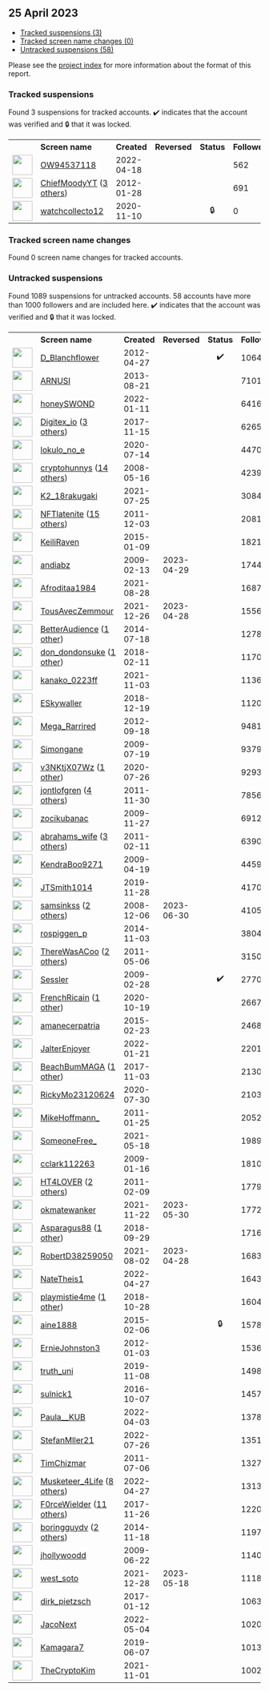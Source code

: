 ## 25 April 2023

* [Tracked suspensions (3)](#tracked-suspensions)
* [Tracked screen name changes (0)](#tracked-screen-name-changes)
* [Untracked suspensions (58)](#untracked-suspensions)

Please see the [project index](https://github.com/travisbrown/twitter-watch) for more information about the format of this report.

### Tracked suspensions

Found 3 suspensions for tracked accounts.
  ✔️ indicates that the account was verified and 🔒 that it was locked.

<table>
    <tr>
        <th></th>
        <th align="left">Screen name</th>
        <th align="left">Created</th>
        <th align="left">Reversed</th>
        <th align="left">Status</th>
        <th align="left">Followers</th>
        <th align="left">Ranking</th></tr>
    </tr>
        <tr>
            <td><a href="https://twitter.com/intent/user?user_id=1515964146797486096">
                <img src="https://pbs.twimg.com/profile_images/1586830483689771009/49fRWw_n_normal.jpg" width="40px" height="40px" align="center"/></a>
            </td>
            <td>
                <a href="https://twitter.com/OW94537118">OW94537118</a></td>
            <td>2022-04-18</td>
            <td></td>
            <td align="center"></td>
            <td>562</td>
            <td>1873</td>
        </tr>
        <tr>
            <td><a href="https://twitter.com/intent/user?user_id=476659134">
                <img src="https://pbs.twimg.com/profile_images/1579833475707932672/2JMipplM_normal.jpg" width="40px" height="40px" align="center"/></a>
            </td>
            <td>
                <a href="https://twitter.com/ChiefMoodyYT">ChiefMoodyYT</a>&nbsp;(<a href="https://api.memory.lol/v1/tw/id/476659134">3 others</a>)&nbsp;</td>
            <td>2012-01-28</td>
            <td></td>
            <td align="center"></td>
            <td>691</td>
            <td>35793</td>
        </tr>
        <tr>
            <td><a href="https://twitter.com/intent/user?user_id=1326251390038061056">
                <img src="https://pbs.twimg.com/profile_images/1326251690794823682/uUT16agL_normal.jpg" width="40px" height="40px" align="center"/></a>
            </td>
            <td>
                <a href="https://twitter.com/watchcollecto12">watchcollecto12</a></td>
            <td>2020-11-10</td>
            <td></td>
            <td align="center">🔒</td>
            <td>0</td>
            <td>71345</td>
        </tr></table>

### Tracked screen name changes

Found 0 screen name changes for tracked accounts.

### Untracked suspensions

Found 1089 suspensions for untracked accounts.
58 accounts have more than 1000 followers and are included here.
  ✔️ indicates that the account was verified and 🔒 that it was locked.

<table>
    <tr>
        <th></th>
        <th align="left">Screen name</th>
        <th align="left">Created</th>
        <th align="left">Reversed</th>
        <th align="left">Status</th>
        <th align="left">Followers</th>
    </tr>
        <tr>
            <td><a href="https://twitter.com/intent/user?user_id=564673621">
                <img src="https://pbs.twimg.com/profile_images/1143977382929416192/J1leQUYW_normal.png" width="40px" height="40px" align="center"/></a>
            </td>
            <td>
                <a href="https://twitter.com/D_Blanchflower">D_Blanchflower</a></td>
            <td>2012-04-27</td>
            <td></td>
            <td align="center">✔️</td>
            <td>106425</td>
        </tr>
        <tr>
            <td><a href="https://twitter.com/intent/user?user_id=1688782507">
                <img src="https://pbs.twimg.com/profile_images/1587343167820427265/2w0rQcQx_normal.jpg" width="40px" height="40px" align="center"/></a>
            </td>
            <td>
                <a href="https://twitter.com/ARNUSI">ARNUSI</a></td>
            <td>2013-08-21</td>
            <td></td>
            <td align="center"></td>
            <td>71010</td>
        </tr>
        <tr>
            <td><a href="https://twitter.com/intent/user?user_id=1480849284757032962">
                <img src="https://pbs.twimg.com/profile_images/1480854218265141249/LYWOBbD9_normal.jpg" width="40px" height="40px" align="center"/></a>
            </td>
            <td>
                <a href="https://twitter.com/honeySWOND">honeySWOND</a></td>
            <td>2022-01-11</td>
            <td></td>
            <td align="center"></td>
            <td>64169</td>
        </tr>
        <tr>
            <td><a href="https://twitter.com/intent/user?user_id=930740120067723264">
                <img src="https://pbs.twimg.com/profile_images/1373993136373035012/eZWS9Mpv_normal.jpg" width="40px" height="40px" align="center"/></a>
            </td>
            <td>
                <a href="https://twitter.com/Digitex_io">Digitex_io</a>&nbsp;(<a href="https://api.memory.lol/v1/tw/id/930740120067723264">3 others</a>)&nbsp;</td>
            <td>2017-11-15</td>
            <td></td>
            <td align="center"></td>
            <td>62656</td>
        </tr>
        <tr>
            <td><a href="https://twitter.com/intent/user?user_id=1283009276185726981">
                <img src="https://pbs.twimg.com/profile_images/1322568217718484992/X-oM5_ng_normal.jpg" width="40px" height="40px" align="center"/></a>
            </td>
            <td>
                <a href="https://twitter.com/lokulo_no_e">lokulo_no_e</a></td>
            <td>2020-07-14</td>
            <td></td>
            <td align="center"></td>
            <td>44704</td>
        </tr>
        <tr>
            <td><a href="https://twitter.com/intent/user?user_id=14797042">
                <img src="https://pbs.twimg.com/profile_images/1590902226293166081/Pv10nSsU_normal.jpg" width="40px" height="40px" align="center"/></a>
            </td>
            <td>
                <a href="https://twitter.com/cryptohunnys">cryptohunnys</a>&nbsp;(<a href="https://api.memory.lol/v1/tw/id/14797042">14 others</a>)&nbsp;</td>
            <td>2008-05-16</td>
            <td></td>
            <td align="center"></td>
            <td>42398</td>
        </tr>
        <tr>
            <td><a href="https://twitter.com/intent/user?user_id=1419285988325486598">
                <img src="https://pbs.twimg.com/profile_images/1419288820520914947/hIrHwUYv_normal.jpg" width="40px" height="40px" align="center"/></a>
            </td>
            <td>
                <a href="https://twitter.com/K2_18rakugaki">K2_18rakugaki</a></td>
            <td>2021-07-25</td>
            <td></td>
            <td align="center"></td>
            <td>30841</td>
        </tr>
        <tr>
            <td><a href="https://twitter.com/intent/user?user_id=427772531">
                <img src="https://pbs.twimg.com/profile_images/1571072100584296449/oTSHLP28_normal.jpg" width="40px" height="40px" align="center"/></a>
            </td>
            <td>
                <a href="https://twitter.com/NFTlatenite">NFTlatenite</a>&nbsp;(<a href="https://api.memory.lol/v1/tw/id/427772531">15 others</a>)&nbsp;</td>
            <td>2011-12-03</td>
            <td></td>
            <td align="center"></td>
            <td>20814</td>
        </tr>
        <tr>
            <td><a href="https://twitter.com/intent/user?user_id=2970631996">
                <img src="https://pbs.twimg.com/profile_images/783774057275723776/UvFnaRDo_normal.jpg" width="40px" height="40px" align="center"/></a>
            </td>
            <td>
                <a href="https://twitter.com/KeiliRaven">KeiliRaven</a></td>
            <td>2015-01-09</td>
            <td></td>
            <td align="center"></td>
            <td>18218</td>
        </tr>
        <tr>
            <td><a href="https://twitter.com/intent/user?user_id=20791850">
                <img src="https://pbs.twimg.com/profile_images/1575763190541127681/HrRwCrkQ_normal.jpg" width="40px" height="40px" align="center"/></a>
            </td>
            <td>
                <a href="https://twitter.com/andiabz">andiabz</a></td>
            <td>2009-02-13</td>
            <td>2023-04-29</td>
            <td align="center"></td>
            <td>17445</td>
        </tr>
        <tr>
            <td><a href="https://twitter.com/intent/user?user_id=1431740727072075784">
                <img src="https://pbs.twimg.com/profile_images/1588923415406284801/tb9U97i-_normal.jpg" width="40px" height="40px" align="center"/></a>
            </td>
            <td>
                <a href="https://twitter.com/Afroditaa1984">Afroditaa1984</a></td>
            <td>2021-08-28</td>
            <td></td>
            <td align="center"></td>
            <td>16877</td>
        </tr>
        <tr>
            <td><a href="https://twitter.com/intent/user?user_id=1475151032015638540">
                <img src="https://pbs.twimg.com/profile_images/1576335471474577409/UuajXM3__normal.jpg" width="40px" height="40px" align="center"/></a>
            </td>
            <td>
                <a href="https://twitter.com/TousAvecZemmour">TousAvecZemmour</a></td>
            <td>2021-12-26</td>
            <td>2023-04-28</td>
            <td align="center"></td>
            <td>15563</td>
        </tr>
        <tr>
            <td><a href="https://twitter.com/intent/user?user_id=2716627642">
                <img src="https://pbs.twimg.com/profile_images/583065076464099328/zEAYD5Sd_normal.jpg" width="40px" height="40px" align="center"/></a>
            </td>
            <td>
                <a href="https://twitter.com/BetterAudience">BetterAudience</a>&nbsp;(<a href="https://api.memory.lol/v1/tw/id/2716627642">1 other</a>)&nbsp;</td>
            <td>2014-07-18</td>
            <td></td>
            <td align="center"></td>
            <td>12785</td>
        </tr>
        <tr>
            <td><a href="https://twitter.com/intent/user?user_id=962742331576262656">
                <img src="https://pbs.twimg.com/profile_images/1521971565004738560/QwyEb1UH_normal.jpg" width="40px" height="40px" align="center"/></a>
            </td>
            <td>
                <a href="https://twitter.com/don_dondonsuke">don_dondonsuke</a>&nbsp;(<a href="https://api.memory.lol/v1/tw/id/962742331576262656">1 other</a>)&nbsp;</td>
            <td>2018-02-11</td>
            <td></td>
            <td align="center"></td>
            <td>11705</td>
        </tr>
        <tr>
            <td><a href="https://twitter.com/intent/user?user_id=1455729682821771264">
                <img src="https://pbs.twimg.com/profile_images/1596308273460023296/jMh20-MR_normal.jpg" width="40px" height="40px" align="center"/></a>
            </td>
            <td>
                <a href="https://twitter.com/kanako_0223ff">kanako_0223ff</a></td>
            <td>2021-11-03</td>
            <td></td>
            <td align="center"></td>
            <td>11366</td>
        </tr>
        <tr>
            <td><a href="https://twitter.com/intent/user?user_id=1075247344013271040">
                <img src="https://pbs.twimg.com/profile_images/1589144071423107073/Tzk-PUjC_normal.jpg" width="40px" height="40px" align="center"/></a>
            </td>
            <td>
                <a href="https://twitter.com/ESkywaller">ESkywaller</a></td>
            <td>2018-12-19</td>
            <td></td>
            <td align="center"></td>
            <td>11208</td>
        </tr>
        <tr>
            <td><a href="https://twitter.com/intent/user?user_id=830174990">
                <img src="https://pbs.twimg.com/profile_images/1470400389593894916/dr0JpJGQ_normal.jpg" width="40px" height="40px" align="center"/></a>
            </td>
            <td>
                <a href="https://twitter.com/Mega_Rarrired">Mega_Rarrired</a></td>
            <td>2012-09-18</td>
            <td></td>
            <td align="center"></td>
            <td>9481</td>
        </tr>
        <tr>
            <td><a href="https://twitter.com/intent/user?user_id=58170015">
                <img src="https://pbs.twimg.com/profile_images/1275577754/Simon_s_dove_normal.jpg" width="40px" height="40px" align="center"/></a>
            </td>
            <td>
                <a href="https://twitter.com/Simongane">Simongane</a></td>
            <td>2009-07-19</td>
            <td></td>
            <td align="center"></td>
            <td>9379</td>
        </tr>
        <tr>
            <td><a href="https://twitter.com/intent/user?user_id=1287423712346533888">
                <img src="https://pbs.twimg.com/profile_images/1587322340978831360/qM0LEbKY_normal.png" width="40px" height="40px" align="center"/></a>
            </td>
            <td>
                <a href="https://twitter.com/v3NKtjX07Wz">v3NKtjX07Wz</a>&nbsp;(<a href="https://api.memory.lol/v1/tw/id/1287423712346533888">1 other</a>)&nbsp;</td>
            <td>2020-07-26</td>
            <td></td>
            <td align="center"></td>
            <td>9293</td>
        </tr>
        <tr>
            <td><a href="https://twitter.com/intent/user?user_id=424771615">
                <img src="https://pbs.twimg.com/profile_images/1560801652634013696/BpoAlEby_normal.jpg" width="40px" height="40px" align="center"/></a>
            </td>
            <td>
                <a href="https://twitter.com/jontlofgren">jontlofgren</a>&nbsp;(<a href="https://api.memory.lol/v1/tw/id/424771615">4 others</a>)&nbsp;</td>
            <td>2011-11-30</td>
            <td></td>
            <td align="center"></td>
            <td>7856</td>
        </tr>
        <tr>
            <td><a href="https://twitter.com/intent/user?user_id=93037921">
                <img src="https://pbs.twimg.com/profile_images/1254877839364677634/UUoOS_BV_normal.jpg" width="40px" height="40px" align="center"/></a>
            </td>
            <td>
                <a href="https://twitter.com/zocikubanac">zocikubanac</a></td>
            <td>2009-11-27</td>
            <td></td>
            <td align="center"></td>
            <td>6912</td>
        </tr>
        <tr>
            <td><a href="https://twitter.com/intent/user?user_id=250758108">
                <img src="https://pbs.twimg.com/profile_images/1533957793799147520/dVdHGJjL_normal.jpg" width="40px" height="40px" align="center"/></a>
            </td>
            <td>
                <a href="https://twitter.com/abrahams_wife">abrahams_wife</a>&nbsp;(<a href="https://api.memory.lol/v1/tw/id/250758108">3 others</a>)&nbsp;</td>
            <td>2011-02-11</td>
            <td></td>
            <td align="center"></td>
            <td>6390</td>
        </tr>
        <tr>
            <td><a href="https://twitter.com/intent/user?user_id=33148512">
                <img src="https://pbs.twimg.com/profile_images/1214753805348175874/p6YBzitb_normal.jpg" width="40px" height="40px" align="center"/></a>
            </td>
            <td>
                <a href="https://twitter.com/KendraBoo9271">KendraBoo9271</a></td>
            <td>2009-04-19</td>
            <td></td>
            <td align="center"></td>
            <td>4459</td>
        </tr>
        <tr>
            <td><a href="https://twitter.com/intent/user?user_id=1200188261290987522">
                <img src="https://pbs.twimg.com/profile_images/1280521950029373443/FanXx3Oy_normal.jpg" width="40px" height="40px" align="center"/></a>
            </td>
            <td>
                <a href="https://twitter.com/JTSmith1014">JTSmith1014</a></td>
            <td>2019-11-28</td>
            <td></td>
            <td align="center"></td>
            <td>4170</td>
        </tr>
        <tr>
            <td><a href="https://twitter.com/intent/user?user_id=17912347">
                <img src="https://pbs.twimg.com/profile_images/1563000826532175872/vf4-IXup_normal.jpg" width="40px" height="40px" align="center"/></a>
            </td>
            <td>
                <a href="https://twitter.com/samsinkss">samsinkss</a>&nbsp;(<a href="https://api.memory.lol/v1/tw/id/17912347">2 others</a>)&nbsp;</td>
            <td>2008-12-06</td>
            <td>2023-06-30</td>
            <td align="center"></td>
            <td>4105</td>
        </tr>
        <tr>
            <td><a href="https://twitter.com/intent/user?user_id=2858749739">
                <img src="https://pbs.twimg.com/profile_images/1519590875449507840/kfC6NtnK_normal.jpg" width="40px" height="40px" align="center"/></a>
            </td>
            <td>
                <a href="https://twitter.com/rospiggen_p">rospiggen_p</a></td>
            <td>2014-11-03</td>
            <td></td>
            <td align="center"></td>
            <td>3804</td>
        </tr>
        <tr>
            <td><a href="https://twitter.com/intent/user?user_id=294179734">
                <img src="https://pbs.twimg.com/profile_images/2511286383/ilotpanc1udlyva3px3c_normal.jpeg" width="40px" height="40px" align="center"/></a>
            </td>
            <td>
                <a href="https://twitter.com/ThereWasACoo">ThereWasACoo</a>&nbsp;(<a href="https://api.memory.lol/v1/tw/id/294179734">2 others</a>)&nbsp;</td>
            <td>2011-05-06</td>
            <td></td>
            <td align="center"></td>
            <td>3150</td>
        </tr>
        <tr>
            <td><a href="https://twitter.com/intent/user?user_id=22210538">
                <img src="https://pbs.twimg.com/profile_images/1379088478462337030/HK8st5Jb_normal.jpg" width="40px" height="40px" align="center"/></a>
            </td>
            <td>
                <a href="https://twitter.com/Sessler">Sessler</a></td>
            <td>2009-02-28</td>
            <td></td>
            <td align="center">✔️</td>
            <td>2770</td>
        </tr>
        <tr>
            <td><a href="https://twitter.com/intent/user?user_id=1318157546457341953">
                <img src="https://pbs.twimg.com/profile_images/1598199562065219584/Zcl1w1ph_normal.jpg" width="40px" height="40px" align="center"/></a>
            </td>
            <td>
                <a href="https://twitter.com/FrenchRicain">FrenchRicain</a>&nbsp;(<a href="https://api.memory.lol/v1/tw/id/1318157546457341953">1 other</a>)&nbsp;</td>
            <td>2020-10-19</td>
            <td></td>
            <td align="center"></td>
            <td>2667</td>
        </tr>
        <tr>
            <td><a href="https://twitter.com/intent/user?user_id=3057493714">
                <img src="https://pbs.twimg.com/profile_images/979726361890828288/Aj5O4dLW_normal.jpg" width="40px" height="40px" align="center"/></a>
            </td>
            <td>
                <a href="https://twitter.com/amanecerpatria">amanecerpatria</a></td>
            <td>2015-02-23</td>
            <td></td>
            <td align="center"></td>
            <td>2468</td>
        </tr>
        <tr>
            <td><a href="https://twitter.com/intent/user?user_id=1484551766599417861">
                <img src="https://pbs.twimg.com/profile_images/1598239264998825984/8VIJNDis_normal.jpg" width="40px" height="40px" align="center"/></a>
            </td>
            <td>
                <a href="https://twitter.com/JalterEnjoyer">JalterEnjoyer</a></td>
            <td>2022-01-21</td>
            <td></td>
            <td align="center"></td>
            <td>2201</td>
        </tr>
        <tr>
            <td><a href="https://twitter.com/intent/user?user_id=926568135850782720">
                <img src="https://pbs.twimg.com/profile_images/1165640990369013761/ULkJ00c9_normal.jpg" width="40px" height="40px" align="center"/></a>
            </td>
            <td>
                <a href="https://twitter.com/BeachBumMAGA">BeachBumMAGA</a>&nbsp;(<a href="https://api.memory.lol/v1/tw/id/926568135850782720">1 other</a>)&nbsp;</td>
            <td>2017-11-03</td>
            <td></td>
            <td align="center"></td>
            <td>2130</td>
        </tr>
        <tr>
            <td><a href="https://twitter.com/intent/user?user_id=1288788378356518913">
                <img src="https://pbs.twimg.com/profile_images/1288789373891366912/pzC_Z1im_normal.jpg" width="40px" height="40px" align="center"/></a>
            </td>
            <td>
                <a href="https://twitter.com/RickyMo23120624">RickyMo23120624</a></td>
            <td>2020-07-30</td>
            <td></td>
            <td align="center"></td>
            <td>2103</td>
        </tr>
        <tr>
            <td><a href="https://twitter.com/intent/user?user_id=242835673">
                <img src="https://pbs.twimg.com/profile_images/1527055561887428609/ZlqPbwmn_normal.jpg" width="40px" height="40px" align="center"/></a>
            </td>
            <td>
                <a href="https://twitter.com/MikeHoffmann_">MikeHoffmann_</a></td>
            <td>2011-01-25</td>
            <td></td>
            <td align="center"></td>
            <td>2052</td>
        </tr>
        <tr>
            <td><a href="https://twitter.com/intent/user?user_id=1394724544603213827">
                <img src="https://pbs.twimg.com/profile_images/1583459076104720384/FAtNvLW9_normal.jpg" width="40px" height="40px" align="center"/></a>
            </td>
            <td>
                <a href="https://twitter.com/SomeoneFree_">SomeoneFree_</a></td>
            <td>2021-05-18</td>
            <td></td>
            <td align="center"></td>
            <td>1989</td>
        </tr>
        <tr>
            <td><a href="https://twitter.com/intent/user?user_id=19070844">
                <img src="https://pbs.twimg.com/profile_images/688788769118408704/SNA6dTbu_normal.png" width="40px" height="40px" align="center"/></a>
            </td>
            <td>
                <a href="https://twitter.com/cclark112263">cclark112263</a></td>
            <td>2009-01-16</td>
            <td></td>
            <td align="center"></td>
            <td>1810</td>
        </tr>
        <tr>
            <td><a href="https://twitter.com/intent/user?user_id=249850629">
                <img src="https://pbs.twimg.com/profile_images/1565662394587684865/GIMh1ofo_normal.jpg" width="40px" height="40px" align="center"/></a>
            </td>
            <td>
                <a href="https://twitter.com/HT4LOVER">HT4LOVER</a>&nbsp;(<a href="https://api.memory.lol/v1/tw/id/249850629">2 others</a>)&nbsp;</td>
            <td>2011-02-09</td>
            <td></td>
            <td align="center"></td>
            <td>1779</td>
        </tr>
        <tr>
            <td><a href="https://twitter.com/intent/user?user_id=1462815904471863306">
                <img src="https://pbs.twimg.com/profile_images/1462816268273299457/NRBd41zt_normal.png" width="40px" height="40px" align="center"/></a>
            </td>
            <td>
                <a href="https://twitter.com/okmatewanker">okmatewanker</a></td>
            <td>2021-11-22</td>
            <td>2023-05-30</td>
            <td align="center"></td>
            <td>1772</td>
        </tr>
        <tr>
            <td><a href="https://twitter.com/intent/user?user_id=1046150398766141440">
                <img src="https://pbs.twimg.com/profile_images/1059228098560954368/wASDzOQN_normal.jpg" width="40px" height="40px" align="center"/></a>
            </td>
            <td>
                <a href="https://twitter.com/Asparagus88">Asparagus88</a>&nbsp;(<a href="https://api.memory.lol/v1/tw/id/1046150398766141440">1 other</a>)&nbsp;</td>
            <td>2018-09-29</td>
            <td></td>
            <td align="center"></td>
            <td>1716</td>
        </tr>
        <tr>
            <td><a href="https://twitter.com/intent/user?user_id=1422154481446260736">
                <img src="https://pbs.twimg.com/profile_images/1422154705992445958/CwonljiF_normal.jpg" width="40px" height="40px" align="center"/></a>
            </td>
            <td>
                <a href="https://twitter.com/RobertD38259050">RobertD38259050</a></td>
            <td>2021-08-02</td>
            <td>2023-04-28</td>
            <td align="center"></td>
            <td>1683</td>
        </tr>
        <tr>
            <td><a href="https://twitter.com/intent/user?user_id=1519303054016884738">
                <img src="https://pbs.twimg.com/profile_images/1519303505353322496/W6OgqYLO_normal.jpg" width="40px" height="40px" align="center"/></a>
            </td>
            <td>
                <a href="https://twitter.com/NateTheis1">NateTheis1</a></td>
            <td>2022-04-27</td>
            <td></td>
            <td align="center"></td>
            <td>1643</td>
        </tr>
        <tr>
            <td><a href="https://twitter.com/intent/user?user_id=1056617437905477633">
                <img src="https://pbs.twimg.com/profile_images/1594811292061245454/2PcER28y_normal.jpg" width="40px" height="40px" align="center"/></a>
            </td>
            <td>
                <a href="https://twitter.com/playmistie4me">playmistie4me</a>&nbsp;(<a href="https://api.memory.lol/v1/tw/id/1056617437905477633">1 other</a>)&nbsp;</td>
            <td>2018-10-28</td>
            <td></td>
            <td align="center"></td>
            <td>1604</td>
        </tr>
        <tr>
            <td><a href="https://twitter.com/intent/user?user_id=3022085099">
                <img src="https://pbs.twimg.com/profile_images/1573405019487047680/tWk9d9dB_normal.jpg" width="40px" height="40px" align="center"/></a>
            </td>
            <td>
                <a href="https://twitter.com/aine1888">aine1888</a></td>
            <td>2015-02-06</td>
            <td></td>
            <td align="center">🔒</td>
            <td>1578</td>
        </tr>
        <tr>
            <td><a href="https://twitter.com/intent/user?user_id=454067416">
                <img src="https://pbs.twimg.com/profile_images/2958866640/83f6ceaeca24e3d4e7666662ab7e9d33_normal.jpeg" width="40px" height="40px" align="center"/></a>
            </td>
            <td>
                <a href="https://twitter.com/ErnieJohnston3">ErnieJohnston3</a></td>
            <td>2012-01-03</td>
            <td></td>
            <td align="center"></td>
            <td>1536</td>
        </tr>
        <tr>
            <td><a href="https://twitter.com/intent/user?user_id=1192633636224294912">
                <img src="https://pbs.twimg.com/profile_images/1594179996419248129/6rpgmq1P_normal.jpg" width="40px" height="40px" align="center"/></a>
            </td>
            <td>
                <a href="https://twitter.com/truth_uni">truth_uni</a></td>
            <td>2019-11-08</td>
            <td></td>
            <td align="center"></td>
            <td>1498</td>
        </tr>
        <tr>
            <td><a href="https://twitter.com/intent/user?user_id=784510181358997504">
                <img src="https://pbs.twimg.com/profile_images/1162034295059312640/achcQR8i_normal.jpg" width="40px" height="40px" align="center"/></a>
            </td>
            <td>
                <a href="https://twitter.com/sulnick1">sulnick1</a></td>
            <td>2016-10-07</td>
            <td></td>
            <td align="center"></td>
            <td>1457</td>
        </tr>
        <tr>
            <td><a href="https://twitter.com/intent/user?user_id=1510603436722638848">
                <img src="https://pbs.twimg.com/profile_images/1588164498392743937/EwOFRs7S_normal.jpg" width="40px" height="40px" align="center"/></a>
            </td>
            <td>
                <a href="https://twitter.com/Paula__KUB">Paula__KUB</a></td>
            <td>2022-04-03</td>
            <td></td>
            <td align="center"></td>
            <td>1378</td>
        </tr>
        <tr>
            <td><a href="https://twitter.com/intent/user?user_id=1552002366387396609">
                <img src="https://pbs.twimg.com/profile_images/1579892175508316160/yuYNCZLq_normal.jpg" width="40px" height="40px" align="center"/></a>
            </td>
            <td>
                <a href="https://twitter.com/StefanMller21">StefanMller21</a></td>
            <td>2022-07-26</td>
            <td></td>
            <td align="center"></td>
            <td>1351</td>
        </tr>
        <tr>
            <td><a href="https://twitter.com/intent/user?user_id=330211954">
                <img src="https://pbs.twimg.com/profile_images/1593593407582003200/eTCLei7v_normal.jpg" width="40px" height="40px" align="center"/></a>
            </td>
            <td>
                <a href="https://twitter.com/TimChizmar">TimChizmar</a></td>
            <td>2011-07-06</td>
            <td></td>
            <td align="center"></td>
            <td>1327</td>
        </tr>
        <tr>
            <td><a href="https://twitter.com/intent/user?user_id=1519301243008598019">
                <img src="https://pbs.twimg.com/profile_images/1598055075095666688/Mxb4-bof_normal.jpg" width="40px" height="40px" align="center"/></a>
            </td>
            <td>
                <a href="https://twitter.com/Musketeer_4Life">Musketeer_4Life</a>&nbsp;(<a href="https://api.memory.lol/v1/tw/id/1519301243008598019">8 others</a>)&nbsp;</td>
            <td>2022-04-27</td>
            <td></td>
            <td align="center"></td>
            <td>1313</td>
        </tr>
        <tr>
            <td><a href="https://twitter.com/intent/user?user_id=934679988053463041">
                <img src="https://pbs.twimg.com/profile_images/1597131671102541825/XOch4uVQ_normal.jpg" width="40px" height="40px" align="center"/></a>
            </td>
            <td>
                <a href="https://twitter.com/F0rceWielder">F0rceWielder</a>&nbsp;(<a href="https://api.memory.lol/v1/tw/id/934679988053463041">11 others</a>)&nbsp;</td>
            <td>2017-11-26</td>
            <td></td>
            <td align="center"></td>
            <td>1220</td>
        </tr>
        <tr>
            <td><a href="https://twitter.com/intent/user?user_id=2883174555">
                <img src="https://pbs.twimg.com/profile_images/665443872940662784/RLyON6I1_normal.jpg" width="40px" height="40px" align="center"/></a>
            </td>
            <td>
                <a href="https://twitter.com/boringguydv">boringguydv</a>&nbsp;(<a href="https://api.memory.lol/v1/tw/id/2883174555">2 others</a>)&nbsp;</td>
            <td>2014-11-18</td>
            <td></td>
            <td align="center"></td>
            <td>1197</td>
        </tr>
        <tr>
            <td><a href="https://twitter.com/intent/user?user_id=49499519">
                <img src="https://pbs.twimg.com/profile_images/996781862474235905/Ji1pyzsD_normal.jpg" width="40px" height="40px" align="center"/></a>
            </td>
            <td>
                <a href="https://twitter.com/jhollywoodd">jhollywoodd</a></td>
            <td>2009-06-22</td>
            <td></td>
            <td align="center"></td>
            <td>1140</td>
        </tr>
        <tr>
            <td><a href="https://twitter.com/intent/user?user_id=1475619210277494790">
                <img src="https://pbs.twimg.com/profile_images/1475784799201918980/EYX3XXOR_normal.jpg" width="40px" height="40px" align="center"/></a>
            </td>
            <td>
                <a href="https://twitter.com/west_soto">west_soto</a></td>
            <td>2021-12-28</td>
            <td>2023-05-18</td>
            <td align="center"></td>
            <td>1118</td>
        </tr>
        <tr>
            <td><a href="https://twitter.com/intent/user?user_id=819514820642897920">
                <img src="https://pbs.twimg.com/profile_images/1454738895099338757/bl9LhxdA_normal.jpg" width="40px" height="40px" align="center"/></a>
            </td>
            <td>
                <a href="https://twitter.com/dirk_pietzsch">dirk_pietzsch</a></td>
            <td>2017-01-12</td>
            <td></td>
            <td align="center"></td>
            <td>1063</td>
        </tr>
        <tr>
            <td><a href="https://twitter.com/intent/user?user_id=1521692775988830208">
                <img src="https://pbs.twimg.com/profile_images/1521692917286461440/h8M9mAmh_normal.jpg" width="40px" height="40px" align="center"/></a>
            </td>
            <td>
                <a href="https://twitter.com/JacoNext">JacoNext</a></td>
            <td>2022-05-04</td>
            <td></td>
            <td align="center"></td>
            <td>1020</td>
        </tr>
        <tr>
            <td><a href="https://twitter.com/intent/user?user_id=1136946722872147968">
                <img src="https://pbs.twimg.com/profile_images/1363537285392777225/0ymyRkUt_normal.jpg" width="40px" height="40px" align="center"/></a>
            </td>
            <td>
                <a href="https://twitter.com/Kamagara7">Kamagara7</a></td>
            <td>2019-06-07</td>
            <td></td>
            <td align="center"></td>
            <td>1013</td>
        </tr>
        <tr>
            <td><a href="https://twitter.com/intent/user?user_id=1455008725606060035">
                <img src="https://pbs.twimg.com/profile_images/1526523437505818625/OEbnxo1F_normal.jpg" width="40px" height="40px" align="center"/></a>
            </td>
            <td>
                <a href="https://twitter.com/TheCryptoKim">TheCryptoKim</a></td>
            <td>2021-11-01</td>
            <td></td>
            <td align="center"></td>
            <td>1002</td>
        </tr></table>
